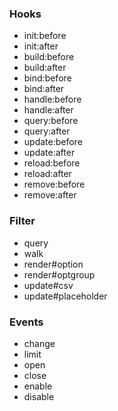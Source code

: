 ### Hooks

* init:before
* init:after
* build:before
* build:after
* bind:before
* bind:after
* handle:before
* handle:after
* query:before
* query:after
* update:before
* update:after
* reload:before
* reload:after
* remove:before
* remove:after

### Filter

* query
* walk
* render#option
* render#optgroup
* update#csv
* update#placeholder

### Events

* change
* limit
* open
* close
* enable
* disable

